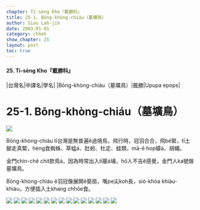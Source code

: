 ```yaml
---
chapter: Tì-sèng Kho『戴勝科』
title: 25-1. Bōng-khòng-chiáu（墓壙鳥）
author: Siau Lah-jih
date: 2003-01-01
category: chheh
show_chapter: 25
layout: post
toc: true
---
```


#### 25. Tì-sèng Kho『戴勝科』


|台灣名|中譯名|學名|
|Bōng-khòng-chiáu（墓壙鳥）|戴勝|Upupa epops|


# 25-1. Bōng-khòng-chiáu（墓壙鳥）

![](../too5/25/25-1-6.Bōng-khòng-chiáu.jpg)


Bōng-khòng-chiáu tī台灣是無普遍ê過境鳥，飛行時，冠羽合合，飛bē緊，tī土腳走真緊，hèng食蜘蛛、草蜢á、肚蚓、杜定、蛙類，mā-ē hop蠓á、胡蠅。

金門chin-chē chit款鳥á，因為時常出入tī墓á埔，hō͘人不吉ê感覺，金門人ka號做墓壙鳥。

Bōng-khòng-chiáu ê羽冠像展開ê葵扇，嘴pe尖koh長，sió-khóa khiàu-khiàu，方便插入土khang chhōe食。



![](../too5/25/25-1-7.Bōng-khòng-chiáu.jpg)
![](../too5/25/25-1-4.Bōng-khòng-chiáu.jpg)
![](../too5/25/25-1-3.Bōng-khòng-chiáu.jpg)
![](../too5/25/25-1-1.Bōng-khòng-chiáu.jpg)
![](../too5/25/25-1-2.Bōng-khòng-chiáu.jpg)
![](../too5/25/25-1-5.Bōng-khòng-chiáu.jpg)
![](../too5/25/25-1-8.Bōng-khòng-chiáu.jpg)
![](../too5/25/25-1-9.Bōng-khòng-chiáu.jpg)
![](../too5/25/25-1-10.Bōng-khòng-chiáu.jpg)
![](../too5/25/25-1-11.Bōng-khòng-chiáu.jpg)
![](../too5/25/25-1-12.Bōng-khòng-chiáu.jpg)
![](../too5/25/25-1-13.Bōng-khòng-chiáu.jpg)
![](../too5/25/25-1-14.Bōng-khòng-chiáu.jpg)
![](../too5/25/25-1-15.Bōng-khòng-chiáu.jpg)
![](../too5/25/25-1-16.Bōng-khòng-chiáu.jpg)

